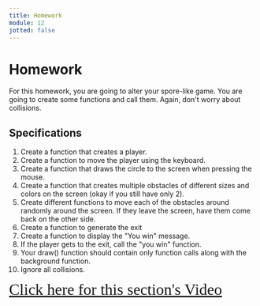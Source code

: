 ```yaml
---
title: Homework
module: 12
jotted: false
---
```


# Homework

For this homework, you are going to alter your spore-like game.  You are going to create some functions and call them. Again, don't worry about collisions.

## Specifications

1. Create a function that creates a player.
2. Create a function to move the player using the keyboard.
3. Create a function that draws the circle to the screen when pressing the mouse.
4. Create a function that creates multiple obstacles of different sizes and colors on the screen (okay if you still have only 2).
5. Create different functions to move each of the obstacles around randomly around the screen.  If they leave the screen, have them come back on the other side.
6. Create a function to generate the exit
7. Create a function to display the "You win" message.
8. If the player gets to the exit, call the "you win" function.
9. Your draw() function should contain only function calls along with the background function.
10. Ignore all collisions.

<a href="https://umontana.zoom.us/recording/play/Cb5f7zBVCiaR0ma2EGaXPXzaU7Ibrcas5WpMuB1NO3Ulw_ooc6euinr7A0BZNU7i?continueMode=true
" target="_new" style="font-family:Ariel; font-size:32px;">Click here for this section's Video</a>